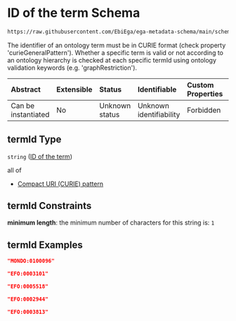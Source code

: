 # ID of the term Schema

```txt
https://raw.githubusercontent.com/EbiEga/ega-metadata-schema/main/schemas/EGA.common-definitions.json#/definitions/ontologyTerm/properties/termId
```

The identifier of an ontology term must be in CURIE format (check property 'curieGeneralPattern'). Whether a specific term is valid or not according to an ontology hierarchy is checked at each specific termId using ontology validation keywords (e.g. 'graphRestriction').

| Abstract            | Extensible | Status         | Identifiable            | Custom Properties | Additional Properties | Access Restrictions | Defined In                                                                                           |
| :------------------ | :--------- | :------------- | :---------------------- | :---------------- | :-------------------- | :------------------ | :--------------------------------------------------------------------------------------------------- |
| Can be instantiated | No         | Unknown status | Unknown identifiability | Forbidden         | Allowed               | none                | [EGA.common-definitions.json\*](../../../schemas/EGA.common-definitions.json "open original schema") |

## termId Type

`string` ([ID of the term](ega-4-definitions-ontology-term-properties-id-of-the-term.md))

all of

*   [Compact URI (CURIE) pattern](ega-4-definitions-ontology-term-properties-id-of-the-term-allof-compact-uri-curie-pattern.md "check type definition")

## termId Constraints

**minimum length**: the minimum number of characters for this string is: `1`

## termId Examples

```json
"MONDO:0100096"
```

```json
"EFO:0003101"
```

```json
"EFO:0005518"
```

```json
"EFO:0002944"
```

```json
"EFO:0003813"
```

